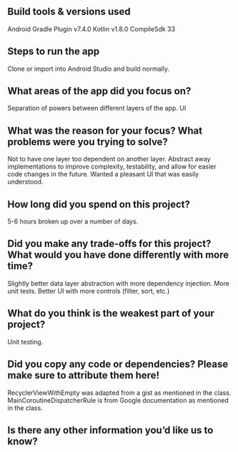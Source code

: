 ## Build tools & versions used
Android Gradle Plugin v7.4.0
Kotlin v1.8.0
CompileSdk 33

## Steps to run the app
Clone or import into Android Studio and build normally.

## What areas of the app did you focus on?
Separation of powers between different layers of the app.
UI

## What was the reason for your focus? What problems were you trying to solve?
Not to have one layer too dependent on another layer. Abstract away implementations to improve complexity, testability, and allow for easier code changes in the future.
Wanted a pleasant UI that was easily understood.

## How long did you spend on this project?
5-6 hours broken up over a number of days.

## Did you make any trade-offs for this project? What would you have done differently with more time?
Slightly better data layer abstraction with more dependency injection. More unit tests. Better UI with more controls (filter, sort, etc.)

## What do you think is the weakest part of your project?
Unit testing.

## Did you copy any code or dependencies? Please make sure to attribute them here!
RecyclerViewWithEmpty was adapted from a gist as mentioned in the class.
MainCoroutineDispatcherRule is from Google documentation as mentioned in the class.

## Is there any other information you’d like us to know?
